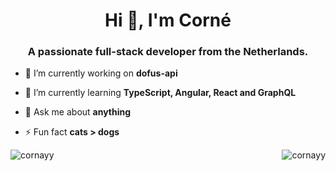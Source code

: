 <h1 align="center">Hi 👋, I'm Corné</h1>
<h3 align="center">A passionate full-stack developer from the Netherlands.</h3>

- 🔭 I’m currently working on **dofus-api**

- 🌱 I’m currently learning **TypeScript, Angular, React and GraphQL**

- 💬 Ask me about **anything**

- ⚡ Fun fact **cats > dogs**

<img align="left" src="https://github-readme-stats.vercel.app/api/top-langs/?username=cornayy&layout=compact&hide=html" alt="cornayy" />

<img align="right" src="https://github-readme-stats.vercel.app/api?username=cornayy&show_icons=true" alt="cornayy" />

